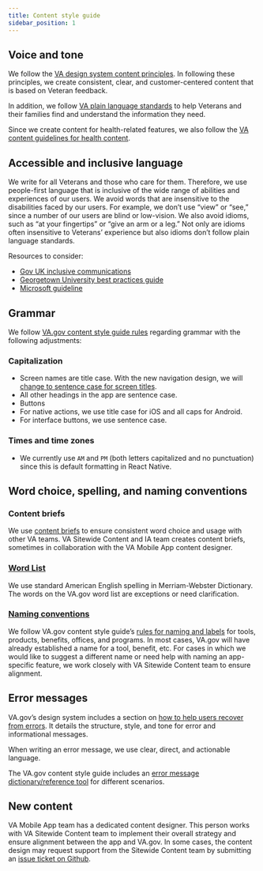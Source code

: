 ```yaml
---
title: Content style guide
sidebar_position: 1
---
```


## Voice and tone
We follow the [VA design system content principles](https://design.va.gov/content-style-guide/content-principles). In following these principles, we create consistent, clear, and customer-centered content that is based on Veteran feedback. 

In addition, we follow [VA plain language standards](https://design.va.gov/content-style-guide/content-principles/plain-language) to help Veterans and their families find and understand the information they need.

Since we create content for health-related features, we also follow the [VA content guidelines for health content](https://design.va.gov/content-style-guide/health-content).

## Accessible and inclusive language
We write for all Veterans and those who care for them. Therefore, we use people-first language that is inclusive of the wide range of abilities and experiences of our users. 
We avoid words that are insensitive to the disabilities faced by our users. For example, we don’t use “view” or “see,” since a number of our users are blind or low-vision. We also avoid idioms, such as “at your fingertips” or “give an arm or a leg.” Not only are idioms often insensitive to Veterans’ experience but also idioms don’t follow plain language standards.

Resources to consider:

- [Gov UK inclusive communications](https://www.gov.uk/government/publications/inclusive-communication/inclusive-language-words-to-use-and-avoid-when-writing-about-disability)
- [Georgetown University best practices guide](https://beeckcenter.georgetown.edu/wp-content/uploads/2022/01/Accessible-Benefits-Information.pdf)
- [Microsoft guideline](https://docs.microsoft.com/en-us/style-guide/a-z-word-list-term-collections/term-collections/accessibility-terms)

## Grammar

We follow [VA.gov content style guide rules](https://design.va.gov/content-style-guide/) regarding grammar with the following adjustments:

### Capitalization

- Screen names are title case. With the new navigation design, we will [change to sentence case for screen titles](https://github.com/department-of-veterans-affairs/va-mobile-app/issues/2575).
- All other headings in the app are sentence case.
- Buttons
 - For native actions, we use title case for iOS and all caps for Android.
 - For interface buttons, we use sentence case.


### Times and time zones

- We currently use `AM` and `PM` (both letters capitalized and no punctuation) since this is default formatting in React Native.

## Word choice, spelling, and naming conventions
### Content briefs
We use [content briefs](https://github.com/department-of-veterans-affairs/va.gov-team/tree/master/products/content/content-briefs) to ensure consistent word choice and usage with other VA teams. VA Sitewide Content and IA team creates content briefs, sometimes in collaboration with the VA Mobile App content designer.
### [Word List](https://design.va.gov/content-style-guide/word-list)
We use standard American English spelling in Merriam-Webster Dictionary. The words on the VA.gov word list are exceptions or need clarification.
### [Naming conventions](https://design.va.gov/content-style-guide/naming-and-labels)
We follow VA.gov content style guide’s [rules for naming and labels](https://design.va.gov/content-style-guide/naming-and-labels)  for tools, products, benefits, offices, and programs. 
In most cases, VA.gov will have already established a name for a tool, benefit, etc. For cases in which we would like to suggest a different name or need help with naming an app-specific feature, we work closely with VA Sitewide Content team to ensure alignment.
 
## Error messages
VA.gov’s design system includes a section on [how to help users recover from errors](https://design.va.gov/patterns/help-users-to/recover-from-errors). It details the structure, style, and tone for error and informational messages.

When writing an error message, we use clear, direct, and actionable language.

The VA.gov content style guide includes an [error message dictionary/reference tool](https://design.va.gov/content-style-guide/error-messages/) for different scenarios.


## New content
VA Mobile App team has a dedicated content designer. This person works with VA Sitewide Content team to implement their overall strategy and ensure alignment between the app and VA.gov. In some cases, the content design may request support from the Sitewide Content team by submitting an [issue ticket on Github](https://github.com/department-of-veterans-affairs/va.gov-team/issues/new?assignees=Sitewide+Content%2C+RLHecht&labels=sitewide+content%2C+sitewide+content-product+support&template=sitewide-content-intake-form.md&title=%3CType+of+Request%3E+from+%3CTeam%3E).
